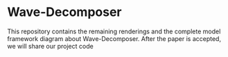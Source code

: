 # Wave-Decomposer
This repository contains the remaining renderings and the complete model framework diagram about Wave-Decomposer.
After the paper is accepted, we will share our project code
